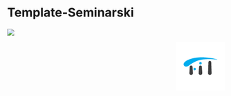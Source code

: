 # Template-Seminarski

[<img src="https://discordapp.com/api/guilds/440055845552914433/widget.png" align="center">](https://discord.gg/MFzeztS)


<img src=".assets/fit-logo.png" align="right">

